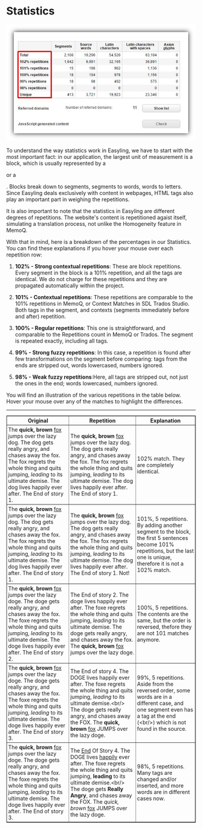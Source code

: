 # Statistics

![Discovery statistics](/img/discovery-statistics.png)

To understand the way statistics work in Easyling, we have to start
with the most important fact: in our application, the largest unit of
measurement is a block, which is usually represented by a <p> or a
<div>. Blocks break down to segments, segments to words, words to
letters. Since Easyling deals exclusively with content in webpages,
HTML tags also play an important part in weighing the repetitions.

It is also important to note that the statistics in Easyling are
different degrees of repetitions. The website's content is
repetitioned agaist itself, simulating a translation process, not
unlike the Homogeneity feature in MemoQ.

With that in mind, here is a breakdown of the percentages in our
Statistics. You can find these explanations if you hover your mouse
over each repetition row:

1. **102% - Strong contextual repetitions**: These are block
   repetitions. Every segment in the block is a 101% repetition, and
   all the tags are identical. We do not charge for these repetitions
   and they are propagated automatically within the project.

2. **101% - Contextual repetitions**: These repetitions are comparable
   to the 101% repetitions in MemoQ, or Context Matches in SDL Trados
   Studio. Both tags in the segment, and contexts (segments
   immediately before and after) repetition.

3. **100% - Regular repetitions**: This one is straightforward, and
   comparable to the Repetitions count in MemoQ or Trados. The segment
   is repeated exactly, including all tags.

4. **99% - Strong fuzzy repetitions**: In this case, a repetition is
   found after few transformations on the segment before comparing:
   tags from the ends are stripped out, words lowercased, numbers
   ignored.

5. **98% - Weak fuzzy repetitions**:Here, all tags are stripped out,
   not just the ones in the end; words lowercased, numbers ignored.

You will find an illustration of the various repetitions in the table
below. Hover your mouse over any of the matches to highlight the
differences.

<!-- Not very markdown-y, but we'll make an exception this time -->
<body class="container">
<script src="https://code.jquery.com/jquery-1.11.2.min.js"></script>
<script src="https://maxcdn.bootstrapcdn.com/bootstrap/3.3.2/js/bootstrap.min.js"></script>
<script>
function on100() {
    $(".one").css("background-color", "yellow");
    $(".two").css("background-color", "LightGreen");
    $(".three").css("background-color", "LightBlue");
    $(".four").css("background-color", "LightGrey");
    $(".five").css("background-color", "pink");
  }
function off100() {
    $(".one").css("background-color", "white");
    $(".two").css("background-color", "white");
    $(".three").css("background-color", "white");
    $(".four").css("background-color", "white");
    $(".five").css("background-color", "white");
  }
function on99() {
    $(".one99").css("background-color", "yellow");
    $(".two99").css("background-color", "LightGreen");
    $(".three99").css("background-color", "LightBlue");
    $(".four99").css("background-color", "LightGrey");
    $(".five99").css("background-color", "pink");
  }
function off99() {
    $(".one99").css("background-color", "white");
    $(".two99").css("background-color", "white");
    $(".three99").css("background-color", "white");
    $(".four99").css("background-color", "white");
    $(".five99").css("background-color", "white");
  }
function on98() {
    $(".one98").css("background-color", "yellow");
    $(".two98").css("background-color", "LightGreen");
    $(".three98").css("background-color", "LightBlue");
    $(".four98").css("background-color", "LightGrey");
    $(".five98").css("background-color", "pink");
  }
function off98() {
    $(".one98").css("background-color", "white");
    $(".two98").css("background-color", "white");
    $(".three98").css("background-color", "white");
    $(".four98").css("background-color", "white");
    $(".five98").css("background-color", "white");
  }
</script>
<style type="text/css">
	.ui-field {
		font-weight: bold;
	}
	.ui-value {
		font-style: italic;
	}
	.ui-button {
		font-weight: bold;
	}
	.pad {
		padding: 3px;
	}
</style>

<hr>

<table border="1">
<thead>
<tr>
<th class="pad" translate="no">Original</th>
<th class="pad" translate="no">Repetition</th>
<th class="pad" translate="no">Explanation</th>
</tr>
</thead>
<tbody>

<tr>
<td class="pad" onmouseover="$('.102 span').css('background-color', 'yellow')" onmouseout="$('.102 span').css('background-color', 'white')"><div class="102 src"><span>The <b>quick, brown</b> <a href="http://en.wikipedia.org/wiki/Fox">fox</a> jumps over the lazy dog. The dog gets really angry, and chases away the fox. The fox regrets the whole thing and quits jumping, <i>leading</i> to its ultimate demise. The dog lives happily ever after. The End of story 1.</span></div></td>
<td class="pad" onmouseover="$('.102 span').css('background-color', 'yellow')" onmouseout="$('.102 span').css('background-color', 'white')"><div class="102 tar"><span>The <b>quick, brown</b> <a href="http://en.wikipedia.org/wiki/Fox">fox</a> jumps over the lazy dog. The dog gets really angry, and chases away the fox. The fox regrets the whole thing and quits jumping, <i>leading</i> to its ultimate demise. The dog lives happily ever after. The End of story 1.</span></div></td>
<td class="pad" translate="no">102% match. They are completely identical.</td>
</tr>

<tr>
<td class="pad" onmouseover="$('.101').css('background-color', 'yellow'); $('.not101').css('background-color', 'LightGreen');" onmouseout="$('.101').css('background-color', 'white'); $('.not101').css('background-color', 'white');"><div class="src"><span class="101">The <b>quick, brown</b> <a href="http://en.wikipedia.org/wiki/Fox">fox</a> jumps over the lazy dog. The dog gets really angry, and chases away the fox. The fox regrets the whole thing and quits jumping, <i>leading</i> to its ultimate demise. The dog lives happily ever after. The End of story 1.</span></div></td>
<td class="pad" onmouseover="$('.101').css('background-color', 'yellow'); $('.not101').css('background-color', 'LightGreen');" onmouseout="$('.101').css('background-color', 'white'); $('.not101').css('background-color', 'white');"><div class="tar"><span class="101">The <b>quick, brown</b> <a href="http://en.wikipedia.org/wiki/Fox">fox</a> jumps over the lazy dog. The dog gets really angry, and chases away the fox. The fox regrets the whole thing and quits jumping, <i>leading</i> to its ultimate demise. The dog lives happily ever after. The End of story 1.</span> <span class="not101">Not!</span></div></td>
<td class="pad" translate="no">101%, 5 repetitions. By adding another segment to the block, the first 5 sentences become 101% repetitions, but the last one is unique, therefore it is not a 102% match.</td>
</tr>

<tr>
<td class="pad" onmouseover="on100();" onmouseout="off100();"><span class="one">The <b>quick, brown</b> <a href="http://en.wikipedia.org/wiki/Fox">fox</a> jumps over the lazy doge.</span> <span class="two">The doge gets really angry, and chases away the fox.</span> <span class="three">The foxe regrets the whole thing and quits jumping, <i>leading</i> to its ultimate demise.</span> <span class="four">The doge lives happily ever after.</span> <span class="five">The End of story 2.</span></td>
<td class="pad" onmouseover="on100();" onmouseout="off100();"><span class="five">The End of story 2.</span> <span class="four">The doge lives happily ever after.</span> <span class="three">The foxe regrets the whole thing and quits jumping, <i>leading</i> to its ultimate demise.</span> <span class="two">The doge gets really angry, and chases away the fox.</span> <span class="one">The <b>quick, brown</b> <a href="http://en.wikipedia.org/wiki/Fox">fox</a> jumps over the lazy doge.</span></td>
<td class="pad" translate="no">100%, 5 repetitions. The contents are the same, but the order is reversed, thefore they are not 101 matches anymore.</td>
</tr>

<tr>
<td class="pad" onmouseover="on99();" onmouseout="off99();"><span class="one99">The <b>quick, brown</b> <a href="http://en.wikipedia.org/wiki/Fox">fox</a> jumps over the lazy doge.</span> <span class="two99">The doge gets really angry, and chases away the fox.</span> <span class="three99">The foxe regrets the whole thing and quits jumping, <i>leading</i> to its ultimate demise.</span> <span class="four99">The doge lives happily ever after.</span> <span class="five99">The End of story 3.</span></td>
<td class="pad" onmouseover="on99();" onmouseout="off99();"><span class="five99">The End of story 4.</span> <span class="four99">The DOGE lives happily ever after.</span> <span class="three99">The foxe regrets the whole thing and quits jumping, <i>leading</i> to its ultimate demise.&lt;br/&gt;<br/></span> <span class="two99">The doge gets really angry, and chases away the FOX.</span> <span class="one99">The <b>quick, brown</b> <a href="http://en.wikipedia.org/wiki/Fox">fox</a> JUMPS over the lazy doge.</span></td>
<td class="pad" translate="no">99%, 5 repetitions. Aside from the reversed order, some words are in a different case, and one segment even has a tag at the end (&lt;br/&gt;) which is not found in the source.</td>
</tr>

<tr>
<td class="pad" onmouseover="on98();" onmouseout="off98();"><span class="one98">The <b>quick, brown</b> <a href="http://en.wikipedia.org/wiki/Fox">fox</a> jumps over the lazy doge.</span> <span class="two98">The doge gets really angry, and chases away the fox.</span> <span class="three98">The foxe regrets the whole thing and quits jumping, <i>leading</i> to its ultimate demise.</span> <span class="four98">The doge lives happily ever after.</span> <span class="five98">The End of story 3.</span></td>
<td class="pad" onmouseover="on98();" onmouseout="off98();"><span class="five98">The <u>End</u> Of Story 4.</span> <span class="four98">The DOGE lives <u>happily</u> ever after.</span> <span class="three98">The foxe regrets the whole thing and quits jumping, <b>leading</b> to its ultimate demise.&lt;br/&gt;<br/></span> <span class="two98">The doge gets <b>Really Angry</b>, and chases away the FOX.</span> <span class="one98">The <i>quick, brown</i> <a href="http://en.wikipedia.org/wiki/Fox">fox</a> JUMPS over the lazy doge.</span></td>
<td class="pad" translate="no">98%, 5 repetitions. Many tags are changed and/or inserted, and more words are in different cases now.</td>
</tr>
</tbody>
</table>
</body>
